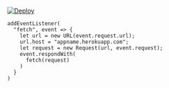 ﻿[![Deploy](https://www.herokucdn.com/deploy/button.png)](https://dashboard.heroku.com/new?template=https://github.com/applecc5/sunshine.git)

```
addEventListener(
  "fetch", event => {
    let url = new URL(event.request.url);
    url.host = "appname.herokuapp.com";
    let request = new Request(url, event.request);
    event.respondWith(
      fetch(request)
    )
  }
)
```
